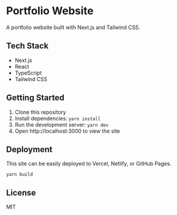 # Portfolio Website

A portfolio website built with Next.js and Tailwind CSS.

## Tech Stack

- Next.js
- React
- TypeScript
- Tailwind CSS

## Getting Started

1. Clone this repository
2. Install dependencies: `yarn install`
3. Run the development server: `yarn dev`
4. Open http://localhost:3000 to view the site

## Deployment

This site can be easily deployed to Vercel, Netlify, or GitHub Pages.

```
yarn build
```

## License

MIT
